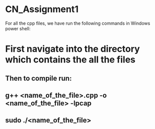 # CN_Assignment1
For all the cpp files, we have run the following commands in Windows power shell:
# First navigate into the directory which contains the all the files
## Then to compile run:
## g++ <name_of_the_file>.cpp -o <name_of_the_file> -lpcap
 ## sudo ./<name_of_the_file>
